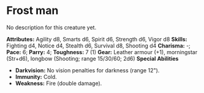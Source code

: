 # Frost man

No description for this creature yet.

**Attributes:** Agility d8, Smarts d6, Spirit d6, Strength d6, Vigor d8
**Skills:** Fighting d4, Notice d4, Stealth d6, Survival d8, Shooting
d4
**Charisma:** -; **Pace:** 6; **Parry:** 4; **Toughness:** 7 (1)
**Gear:** Leather armour (+1), morningstar (Str+d6), longbow (Shooting;
range 15/30/60; 2d6)
**Special Abilities**

- **Darkvision:** No vision penalties for darkness (range 12").
- **Immunity:** Cold.
- **Weakness:** Fire (double damage).
